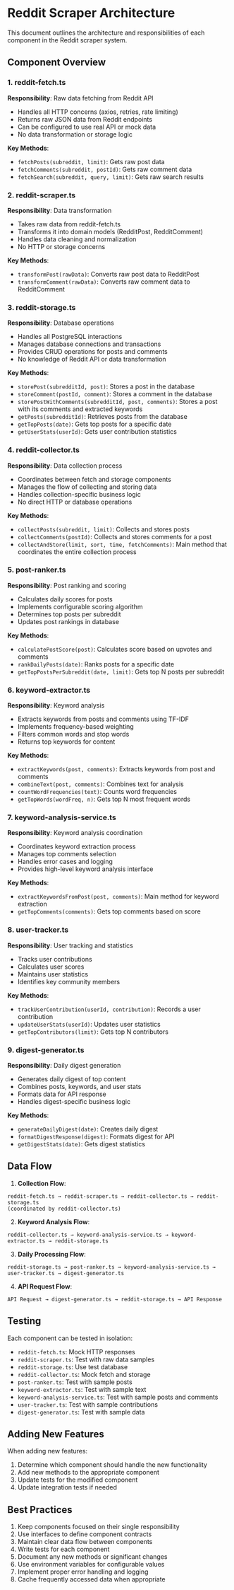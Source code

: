 # Reddit Scraper Architecture

This document outlines the architecture and responsibilities of each component in the Reddit scraper system.

## Component Overview

### 1. reddit-fetch.ts
**Responsibility**: Raw data fetching from Reddit API
- Handles all HTTP concerns (axios, retries, rate limiting)
- Returns raw JSON data from Reddit endpoints
- Can be configured to use real API or mock data
- No data transformation or storage logic

**Key Methods**:
- `fetchPosts(subreddit, limit)`: Gets raw post data
- `fetchComments(subreddit, postId)`: Gets raw comment data
- `fetchSearch(subreddit, query, limit)`: Gets raw search results

### 2. reddit-scraper.ts
**Responsibility**: Data transformation
- Takes raw data from reddit-fetch.ts
- Transforms it into domain models (RedditPost, RedditComment)
- Handles data cleaning and normalization
- No HTTP or storage concerns

**Key Methods**:
- `transformPost(rawData)`: Converts raw post data to RedditPost
- `transformComment(rawData)`: Converts raw comment data to RedditComment

### 3. reddit-storage.ts
**Responsibility**: Database operations
- Handles all PostgreSQL interactions
- Manages database connections and transactions
- Provides CRUD operations for posts and comments
- No knowledge of Reddit API or data transformation

**Key Methods**:
- `storePost(subredditId, post)`: Stores a post in the database
- `storeComment(postId, comment)`: Stores a comment in the database
- `storePostWithComments(subredditId, post, comments)`: Stores a post with its comments and extracted keywords
- `getPosts(subredditId)`: Retrieves posts from the database
- `getTopPosts(date)`: Gets top posts for a specific date
- `getUserStats(userId)`: Gets user contribution statistics

### 4. reddit-collector.ts
**Responsibility**: Data collection process
- Coordinates between fetch and storage components
- Manages the flow of collecting and storing data
- Handles collection-specific business logic
- No direct HTTP or database operations

**Key Methods**:
- `collectPosts(subreddit, limit)`: Collects and stores posts
- `collectComments(postId)`: Collects and stores comments for a post
- `collectAndStore(limit, sort, time, fetchComments)`: Main method that coordinates the entire collection process

### 5. post-ranker.ts
**Responsibility**: Post ranking and scoring
- Calculates daily scores for posts
- Implements configurable scoring algorithm
- Determines top posts per subreddit
- Updates post rankings in database

**Key Methods**:
- `calculatePostScore(post)`: Calculates score based on upvotes and comments
- `rankDailyPosts(date)`: Ranks posts for a specific date
- `getTopPostsPerSubreddit(date, limit)`: Gets top N posts per subreddit

### 6. keyword-extractor.ts
**Responsibility**: Keyword analysis
- Extracts keywords from posts and comments using TF-IDF
- Implements frequency-based weighting
- Filters common words and stop words
- Returns top keywords for content

**Key Methods**:
- `extractKeywords(post, comments)`: Extracts keywords from post and comments
- `combineText(post, comments)`: Combines text for analysis
- `countWordFrequencies(text)`: Counts word frequencies
- `getTopWords(wordFreq, n)`: Gets top N most frequent words

### 7. keyword-analysis-service.ts
**Responsibility**: Keyword analysis coordination
- Coordinates keyword extraction process
- Manages top comments selection
- Handles error cases and logging
- Provides high-level keyword analysis interface

**Key Methods**:
- `extractKeywordsFromPost(post, comments)`: Main method for keyword extraction
- `getTopComments(comments)`: Gets top comments based on score

### 8. user-tracker.ts
**Responsibility**: User tracking and statistics
- Tracks user contributions
- Calculates user scores
- Maintains user statistics
- Identifies key community members

**Key Methods**:
- `trackUserContribution(userId, contribution)`: Records a user contribution
- `updateUserStats(userId)`: Updates user statistics
- `getTopContributors(limit)`: Gets top N contributors

### 9. digest-generator.ts
**Responsibility**: Daily digest generation
- Generates daily digest of top content
- Combines posts, keywords, and user stats
- Formats data for API response
- Handles digest-specific business logic

**Key Methods**:
- `generateDailyDigest(date)`: Creates daily digest
- `formatDigestResponse(digest)`: Formats digest for API
- `getDigestStats(date)`: Gets digest statistics

## Data Flow

1. **Collection Flow**:
```
reddit-fetch.ts → reddit-scraper.ts → reddit-collector.ts → reddit-storage.ts
(coordinated by reddit-collector.ts)
```

2. **Keyword Analysis Flow**:
```
reddit-collector.ts → keyword-analysis-service.ts → keyword-extractor.ts → reddit-storage.ts
```

3. **Daily Processing Flow**:
```
reddit-storage.ts → post-ranker.ts → keyword-analysis-service.ts → user-tracker.ts → digest-generator.ts
```

4. **API Request Flow**:
```
API Request → digest-generator.ts → reddit-storage.ts → API Response
```

## Testing

Each component can be tested in isolation:
- `reddit-fetch.ts`: Mock HTTP responses
- `reddit-scraper.ts`: Test with raw data samples
- `reddit-storage.ts`: Use test database
- `reddit-collector.ts`: Mock fetch and storage
- `post-ranker.ts`: Test with sample posts
- `keyword-extractor.ts`: Test with sample text
- `keyword-analysis-service.ts`: Test with sample posts and comments
- `user-tracker.ts`: Test with sample contributions
- `digest-generator.ts`: Test with sample data

## Adding New Features

When adding new features:
1. Determine which component should handle the new functionality
2. Add new methods to the appropriate component
3. Update tests for the modified component
4. Update integration tests if needed

## Best Practices

1. Keep components focused on their single responsibility
2. Use interfaces to define component contracts
3. Maintain clear data flow between components
4. Write tests for each component
5. Document any new methods or significant changes
6. Use environment variables for configurable values
7. Implement proper error handling and logging
8. Cache frequently accessed data when appropriate 